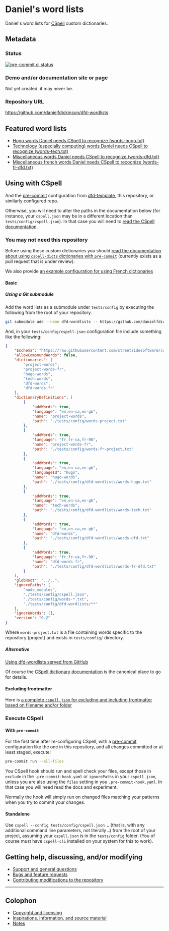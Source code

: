 # Daniel's word lists

Daniel's word lists for [CSpell][cspell] custom dictionaries.

## Metadata

### Status

[![pre-commit.ci
status](https://results.pre-commit.ci/badge/github/danielfdickinson/dfd-wordlists/main.svg)](https://results.pre-commit.ci/latest/github/danielfdickinson/dfd-wordlists/main)

### Demo and/or documentation site or page

Not yet created: it may never be.

### Repository URL

<https://github.com/danielfdickinson/dfd-wordlists>

## Featured word lists

* [Hugo words Daniel needs CSpell to recognize (words-hugo.txt)](words-hugo.txt)
* [Technology (especially computing) words Daniel needs CSpell to recognize
(words-tech.txt)](words-tech.txt)
* [Miscellaneous words Daniel needs CSpell to recognize
(words-dfd.txt)](words-dfd.txt)
* [Miscellaneous french words Daniel needs CSpell to recognize
(words-fr-dfd.txt)](words-fr-dfd.txt)

## Using with CSpell

And the [pre-commit][precommit] configuration from [dfd-template][dfdtemplate],
this repository, or similarly configured repo.

Otherwise, you will need to alter the paths in the documentation below (for
instance, your `cspell.json` may be in a different location than
`tests/config/cspell.json`). In that case you will need to [read the CSpell
documentation][cspell].

### You may not need this repository

Before using these custom dictionaries you should [read the documentation about
using `cspell-dicts` dictionaries with `pre-commit`][cspell-extra] (currently
exists as a pull request that is under review).

We also provide [an example configuration for using French
dictionaries](docs/readme-example-using-french-dictionaries.md)

#### Basic

##### Using a Git submodule

Add the word lists as a submodule under `tests/config` by executing the
following from the root of your repository.

``` bash
git submodule add --name dfd-wordlists -- https://github.com/danielfdickinson/dfd-wordlists tests/config/dfd-wordlists
```

And, in your `tests/config/cspell.json` configuration file include something
like the following:

``` json
{
	"$schema": "https://raw.githubusercontent.com/streetsidesoftware/cspell/main/cspell.schema.json",
	"allowCompoundWords": false,
	"dictionaries": [
		"project-words",
		"project-words-fr",
		"hugo-words",
		"tech-words",
		"dfd-words",
		"dfd-words-fr"
	],
	"dictionaryDefinitions": [
		{
			"addWords": true,
			"language": "en,en-ca,en-gb",
			"name": "project-words",
			"path": "./tests/config/words-project.txt"
		},
		{
			"addWords": true,
			"language": "fr,fr-ca,fr-90",
			"name": "project-words-fr",
			"path": "./tests/config/words-fr-project.txt"
		},
		{
			"addWords": true,
			"language": "en,en-ca,en-gb",
			"languageId": "hugo",
			"name": "hugo-words",
			"path": "./tests/config/dfd-wordlists/words-hugo.txt"
		},
		{
			"addWords": true,
			"language": "en,en-ca,en-gb",
			"name": "tech-words",
			"path": "./tests/config/dfd-wordlists/words-tech.txt"
		},
		{
			"addWords": true,
			"language": "en,en-ca,en-gb",
			"name": "dfd-words",
			"path": "./tests/config/dfd-wordlists/words-dfd.txt"
		},
		{
			"addWords": true,
			"language": "fr,fr-ca,fr-90",
			"name": "dfd-words-fr",
			"path": "./tests/config/dfd-wordlists/words-fr-dfd.txt"
		}
	],
	"globRoot": "../..",
	"ignorePaths": [
		"node_modules",
		"./tests/config/cspell.json",
		"./tests/config/words-*.txt",
		"./tests/config/dfd-wordlists/**"
	],
	"ignoreWords": [],
	"version": "0.2"
}
```

Where `words-project.txt` is a file containing words specific to the
repository (project) and exists in `tests/config/` directory.

##### Alternative

[Using dfd-wordlists served from
GitHub](docs/readme-using-dfd-wordlists-served-from-github.md)

Of course the [CSpell dictionary
documentation](https://cspell.org/docs/dictionaries/) is the canonical place to
go for details.

#### Excluding frontmatter

Here is [a complete `cspell.json` for excluding and including frontmatter based
on filename and/or folder](docs/readme-excluding-frontmatter.md)

### Execute CSpell

#### With `pre-commit`

For the first time after re-configuring CSpell, with a [pre-commit][precommit]
configuration like the one in this repository, and all changes committed or at
least staged, execute:

``` bash
pre-commit run --all-files
```

You CSpell hook should run and spell check your files, except those in
`exclude` in the `.pre-commit-hook.yaml` or `ignorePaths` in your `cspell.json`,
unless you are also using the `files` setting in you `.pre-commit-hook.yaml`. In
that case you will need read the docs and experiment.

Normally the hook will simply run on changed files matching your patterns when
you try to commit your changes.

#### Standalone

Use `cspell --config tests/config/cspell.json …` (that is, with any additional
command line parameters, not literally `…`) from the root of your project,
assuming your `cspell.json` is in the `tests/config` folder. (You of course
must have `cspell-cli` installed on your system for this to work).

## Getting help, discussing, and/or modifying

* [Support and general questions](docs/SUPPORT.md)
* [Bugs and feature requests](docs/SUPPORT.md)
* [Contributing modifications to the repository](docs/CONTRIBUTING.md)

-------

## Colophon

* [Copyright and licensing](COPYING.md)
* [Inspirations, information, and source material](docs/ACKNOWLEDGEMENTS.md)
* [Notes](docs/README-NOTES.md)

[cspell]: https://cspell.org
[cspell-extra]: https://github.com/danielfdickinson/streetsidesoftware-cspell-cli/blob/document-using-extra-dicts-with-pre-commit/README.md
[dfdtemplate]: https://github.com/danielfdickinson/dfd-template
[precommit]: https://pre-commit.com
